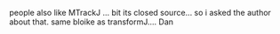 people also like MTrackJ  ... bit its closed source... so i asked the author about that. 
same bloike as transformJ.... Dan
